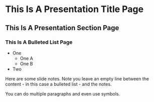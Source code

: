 # This Is A Presentation Title Page

## This Is A Presentation Section Page

### This Is A Bulleted List Page

* One
    * One A
    * One B
* Two

Here are some slide notes. Note you leave an empty line between the content - in this case a bulleted list - and the notes.

You can do multiple paragraphs and even use symbols.
